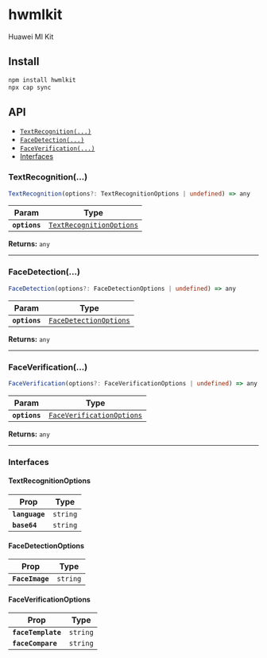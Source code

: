 # hwmlkit

Huawei Ml Kit

## Install

```bash
npm install hwmlkit
npx cap sync
```

## API

<docgen-index>

- [`TextRecognition(...)`](#textrecognition)
- [`FaceDetection(...)`](#facedetection)
- [`FaceVerification(...)`](#faceverification)
- [Interfaces](#interfaces)

</docgen-index>

<docgen-api>
<!--Update the source file JSDoc comments and rerun docgen to update the docs below-->

### TextRecognition(...)

```typescript
TextRecognition(options?: TextRecognitionOptions | undefined) => any
```

| Param         | Type                                                                      |
| ------------- | ------------------------------------------------------------------------- |
| **`options`** | <code><a href="#textrecognitionoptions">TextRecognitionOptions</a></code> |

**Returns:** <code>any</code>

---

### FaceDetection(...)

```typescript
FaceDetection(options?: FaceDetectionOptions | undefined) => any
```

| Param         | Type                                                                  |
| ------------- | --------------------------------------------------------------------- |
| **`options`** | <code><a href="#facedetectionoptions">FaceDetectionOptions</a></code> |

**Returns:** <code>any</code>

---

### FaceVerification(...)

```typescript
FaceVerification(options?: FaceVerificationOptions | undefined) => any
```

| Param         | Type                                                                        |
| ------------- | --------------------------------------------------------------------------- |
| **`options`** | <code><a href="#faceverificationoptions">FaceVerificationOptions</a></code> |

**Returns:** <code>any</code>

---

### Interfaces

#### TextRecognitionOptions

| Prop           | Type                |
| -------------- | ------------------- |
| **`language`** | <code>string</code> |
| **`base64`**   | <code>string</code> |

#### FaceDetectionOptions

| Prop            | Type                |
| --------------- | ------------------- |
| **`FaceImage`** | <code>string</code> |

#### FaceVerificationOptions

| Prop               | Type                |
| ------------------ | ------------------- |
| **`faceTemplate`** | <code>string</code> |
| **`faceCompare`**  | <code>string</code> |

</docgen-api>
